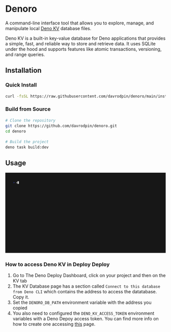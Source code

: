 # Denoro

A command-line interface tool that allows you to explore, manage, and manipulate local [Deno KV](https://deno.com/kv) database files.

Deno KV is a built-in key-value database for Deno applications that provides a simple, fast, and reliable way to store and retrieve data. It uses SQLite under the hood and supports features like atomic transactions, versioning, and range queries.

## Installation

### Quick Install
```bash
curl -fsSL https://raw.githubusercontent.com/davrodpin/denoro/main/install.sh | sh
```

### Build from Source
```bash
# Clone the repository
git clone https://github.com/davrodpin/denoro.git
cd denoro

# Build the project
deno task build:dev
```

## Usage

![Denoro Demo](docs/imgs/denoro-deno.20250510.gif)

### How to access Deno KV in Deploy Deploy

1. Go to The Deno Deploy Dashboard, click on your project and then on the KV tab
2. The KV Database page has a section called `Connect to this database from Deno CLI` which contains the address to access the datatabase. Copy it.
3. Set the `DENORO_DB_PATH` environment variable with the address you copied
4. You also need to configured the `DENO_KV_ACCESS_TOKEN` environment variables with a Deno Depoy access token. You can find more info on how to create one accessing [this](https://dash.deno.com/account#access-tokens) page.
